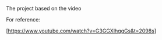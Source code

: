 The project based on the video 

For reference: 

[https://www.youtube.com/watch?v=G3GGXIhggGs&t=2098s]
